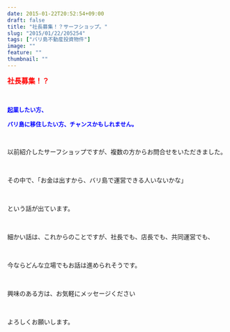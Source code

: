 ```yaml
---
date: 2015-01-22T20:52:54+09:00
draft: false
title: "社長募集！？サーフショップ。"
slug: "2015/01/22/205254"
tags: ["バリ島不動産投資物件"]
image: ""
feature: ""
thumbnail: ""
---
```

<p><font color="#ff0000" size="3"><strong>社長募集！？</strong></font></p><br/><p><font color="#0000ff" size="2"><strong>起業したい方、</strong></font></p><p><font color="#0000ff" size="2"><strong>バリ島に移住したい方、チャンスかもしれません。</strong></font></p><p><font color="#0000ff" size="2"><strong><br/></strong></font></p><p>以前紹介したサーフショップですが、複数の方からお問合せをいただきました。</p><br/><p>その中で、「お金は出すから、バリ島で運営できる人いないかな」</p><br/><p>という話が出ています。</p><br/><p>細かい話は、これからのことですが、社長でも、店長でも、共同運営でも、</p><br/><p>今ならどんな立場でもお話は進められそうです。</p><br/><p>興味のある方は、お気軽にメッセージください</p><br/><p>よろしくお願いします。</p>

